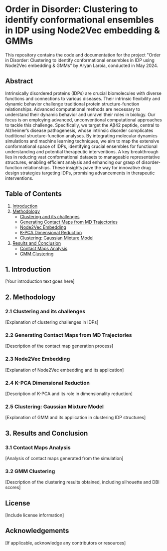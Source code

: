 # Order in Disorder: Clustering to identify conformational ensembles in IDP using Node2Vec embedding & GMMs

This repository contains the code and documentation for the project "Order in Disorder: Clustering to identify conformational ensembles in IDP using Node2Vec embedding & GMMs" by Aryan Laroia, conducted in May 2024.

## Abstract
Intrinsically disordered proteins (IDPs) are crucial biomolecules with diverse functions and connections to various diseases. Their intrinsic flexibility and dynamic behavior challenge traditional protein structure-function relationships. Advanced computational methods are necessary to understand their dynamic behavior and unravel their roles in biology. Our focus is on employing advanced, unconventional computational approaches to tackle this challenge. Specifically, we target the Aβ42 peptide, central to Alzheimer’s disease pathogenesis, whose intrinsic disorder complicates traditional structure-function analyses. By integrating molecular dynamics simulations and machine learning techniques, we aim to map the extensive conformational space of IDPs, identifying crucial ensembles for functional understanding and potential therapeutic interventions. A key breakthrough lies in reducing vast conformational datasets to manageable representative structures, enabling efficient analysis and enhancing our grasp of disorder-function relationships. These insights pave the way for innovative drug design strategies targeting IDPs, promising advancements in therapeutic interventions.

## Table of Contents
1. [Introduction](#1-introduction)
2. [Methodology](#2-methodology)
    - [Clustering and its challenges](#21-clustering-and-its-challenges)
    - [Generating Contact Maps from MD Trajectories](#22-generating-contact-maps-from-md-trajectories)
    - [Node2Vec Embedding](#23-node2vec-embedding)
    - [K-PCA Dimensional Reduction](#24-k-pca-dimensional-reduction)
    - [Clustering: Gaussian Mixture Model](#25-clustering-gaussian-mixture-model)
3. [Results and Conclusion](#3-results-and-conclusion)
    - [Contact Maps Analysis](#31-contact-maps-analysis)
    - [GMM Clustering](#32-gmm-clustering)

## 1. Introduction
[Your introduction text goes here]

## 2. Methodology

### 2.1 Clustering and its challenges
[Explanation of clustering challenges in IDPs]

### 2.2 Generating Contact Maps from MD Trajectories
[Description of the contact map generation process]

### 2.3 Node2Vec Embedding
[Explanation of Node2Vec embedding and its application]

### 2.4 K-PCA Dimensional Reduction
[Description of K-PCA and its role in dimensionality reduction]

### 2.5 Clustering: Gaussian Mixture Model
[Explanation of GMM and its application in clustering IDP structures]

## 3. Results and Conclusion

### 3.1 Contact Maps Analysis
[Analysis of contact maps generated from the simulation]

### 3.2 GMM Clustering
[Description of the clustering results obtained, including silhouette and DBI scores]

## License
[Include license information]

## Acknowledgements
[If applicable, acknowledge any contributors or resources]


